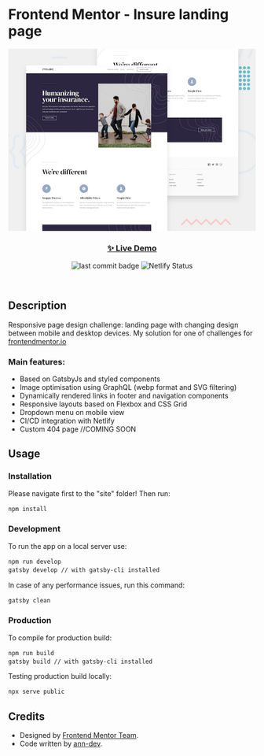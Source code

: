 # Frontend Mentor - Insure landing page

![Design preview for the Insure landing page coding challenge](./design/desktop-preview.jpg)

<h3 align="center"><a href="https://fem-insure-landing-page.netlify.app/" target="_blank">✨ Live Demo</a></h3>

<p align="center">
  <img alt="last commit badge" src="https://img.shields.io/github/last-commit/ann-dev/fem-insure-page?style=flat-square" />
  <img alt="Netlify Status" src="https://api.netlify.com/api/v1/badges/c454faae-f6aa-499d-93b8-202a916a0c22/deploy-status" />
</p><br />

## Description

<p>Responsive page design challenge: landing page with changing design between mobile and desktop devices. My solution for one of challenges for
  <a href="https://www.frontendmentor.io/profile/ann-dev">frontendmentor.io</a>
</p>

<h3>Main features:</h3>
<ul>
    <li>Based on GatsbyJs and styled components<br /></li>
    <li>Image optimisation using GraphQL (webp format and SVG filtering)</li>
    <li>Dynamically rendered links in footer and navigation components</li>
    <li>Responsive layouts based on Flexbox and CSS Grid</li>
    <li>Dropdown menu on mobile view</li>
    <li>CI/CD integration with Netlify</li>
    <li>Custom 404 page //COMING SOON</li>
</ul>

## Usage

### Installation

Please navigate first to the "site" folder! Then run:

```sh
npm install
```

### Development

To run the app on a local server use:

```sh
npm run develop
gatsby develop // with gatsby-cli installed
```

In case of any performance issues, run this command:

```sh
gatsby clean
```

### Production

To compile for production build:

```sh
npm run build
gatsby build // with gatsby-cli installed
```

Testing production build locally:

```sh
npx serve public
```

## Credits

-   Designed by [Frontend Mentor Team](https://www.frontendmentor.io/).
-   Code written by [ann-dev](https://github.com/ann-dev).
